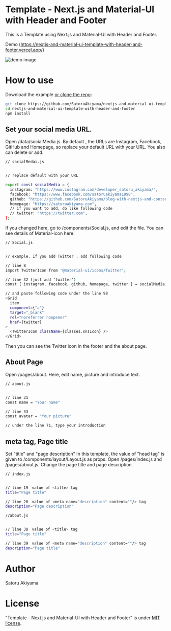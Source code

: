 # Template - Next.js and Material-UI with Header and Footer

This is a Template using Next.js and Material-UI with Header and Footer.

Demo (https://nextjs-and-material-ui-template-with-header-and-footer.vercel.app/)

![demo image](https://i.imgur.com/rmAVYIR.png)

# How to use

Download the example [or clone the repo](https://github.com/SatoruAkiyama/nextjs-and-material-ui-template-with-header-and-footer):

```bash
git clone https://github.com/SatoruAkiyama/nextjs-and-material-ui-template-with-header-and-footer.git
cd nextjs-and-material-ui-template-with-header-and-footer
npm install
```

## Set your social media URL.

Open /data/socialMedia.js. By default , the URLs are Instagram, Facebook, GitHub and Homepage, so replace your default URL with your URL. You also can delete or add.

```bash
// socialMedai.js


// replace default with your URL

export const socialMedia = {
  instagram: "https://www.instagram.com/developer_satoru_akiyama/",
  facebook: "https://www.facebook.com/satoruakiyama1998",
  github: "https://github.com/SatoruAkiyama/blog-with-nextjs-and-contentful",
  homepage: "https://satoruakiyama.com",
  // if you want to add, do like following code
  // twitter: "https://twitter.com",
};
```

If you changed here, go to /components/Social.js, and edit the file. You can see details of Material-icon here.

```bash
// Social.js


// example. If you add Twitter , add following code

// line 8
import TwitterIcon from '@material-ui/icons/Twitter';

// line 32 (just add ‘twitter’)
const { instagram, facebook, github, homepage, twitter } = socialMedia;

// and paste following code under the line 98
<Grid
  item
  component={"a"}
  target="_blank"
  rel="noreferrer noopener"
  href={twitter}
>
  <TwitterIcon className={classes.snsIcon} />
</Grid>
```

Then you can see the Twitter icon in the footer and the about page.

## About Page

Open /pages/about. Here, edit name, picture and introduce text.

```bash
// about.js


// line 31
const name = "Your name"

// line 33
const avatar = "Your picture"

// under the line 71, type your introduction
```

## meta tag, Page title

Set "title" and "page description" In this template, the value of "head tag" is given to /components/layout/Layout.js as props. Open /pages/index.js and /pages/about.js. Change the page title and page description.

```bash
// index.js


// line 19　value of <title> tag
title="Page title"

// line 20　value of <meta name="description" content=""/> tag
description="Page description"
```

```bash
//about.js


// line 38　value of <title> tag
title="Page title"

// line 39　value of <meta name="description" content=""/> tag
description="Page title"
```

# Author

Satoru Akiyama

# License

"Template - Next.js and Material-UI with Header and Footer" is under [MIT license](https://en.wikipedia.org/wiki/MIT_License).
